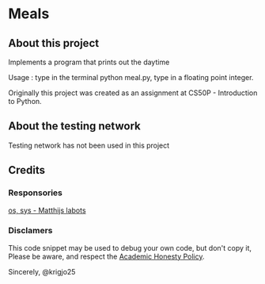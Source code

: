 # Meals

## About this project

Implements a program that prints out the daytime

Usage : type in the terminal python meal.py,
type in a floating point integer.


Originally this project was created as an
assignment at CS50P - Introduction to Python.

##  About the testing network

Testing network has not been used in this project

##  Credits

### Responsories

[os, sys -  Matthijs labots]()

###  Disclamers

This code snippet may be used to debug
your own code, but don't copy it,
Please be aware, and respect the [Academic Honesty Policy](https://cs50.harvard.edu/x/2023/honesty/).

Sincerely,
@krigjo25
